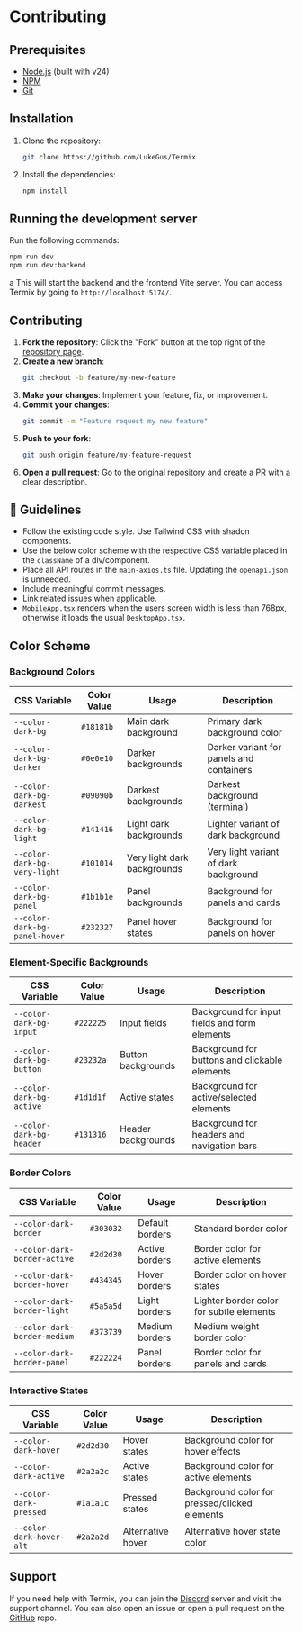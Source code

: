 # Contributing

## Prerequisites

- [Node.js](https://nodejs.org/en/download/) (built with v24)
- [NPM](https://docs.npmjs.com/downloading-and-installing-node-js-and-npm)
- [Git](https://git-scm.com/downloads)

## Installation

1. Clone the repository:
    ```sh
    git clone https://github.com/LukeGus/Termix
    ```
2. Install the dependencies:
    ```sh
    npm install
    ```

## Running the development server

Run the following commands:

```sh
npm run dev
npm run dev:backend
```

a
This will start the backend and the frontend Vite server. You can access Termix by going to `http://localhost:5174/`.

## Contributing

1. **Fork the repository**: Click the "Fork" button at the top right of
   the [repository page](https://github.com/LukeGus/Termix).
2. **Create a new branch**:
    ```sh
    git checkout -b feature/my-new-feature
    ```
3. **Make your changes**: Implement your feature, fix, or improvement.
4. **Commit your changes**:
    ```sh
    git commit -m "Feature request my new feature"
    ```
5. **Push to your fork**:
    ```sh
    git push origin feature/my-feature-request
    ```
6. **Open a pull request**: Go to the original repository and create a PR with a clear description.

## 📝 Guidelines

- Follow the existing code style. Use Tailwind CSS with shadcn components.
- Use the below color scheme with the respective CSS variable placed in the `className` of a div/component.
- Place all API routes in the `main-axios.ts` file. Updating the `openapi.json` is unneeded.
- Include meaningful commit messages.
- Link related issues when applicable.
- `MobileApp.tsx` renders when the users screen width is less than 768px, otherwise it loads the usual `DesktopApp.tsx`.

## Color Scheme

### Background Colors

| CSS Variable                  | Color Value | Usage                       | Description                              |
|-------------------------------|-------------|-----------------------------|------------------------------------------|
| `--color-dark-bg`             | `#18181b`   | Main dark background        | Primary dark background color            |
| `--color-dark-bg-darker`      | `#0e0e10`   | Darker backgrounds          | Darker variant for panels and containers |
| `--color-dark-bg-darkest`     | `#09090b`   | Darkest backgrounds         | Darkest background (terminal)            |
| `--color-dark-bg-light`       | `#141416`   | Light dark backgrounds      | Lighter variant of dark background       |
| `--color-dark-bg-very-light`  | `#101014`   | Very light dark backgrounds | Very light variant of dark background    |
| `--color-dark-bg-panel`       | `#1b1b1e`   | Panel backgrounds           | Background for panels and cards          |
| `--color-dark-bg-panel-hover` | `#232327`   | Panel hover states          | Background for panels on hover           |

### Element-Specific Backgrounds

| CSS Variable             | Color Value | Usage              | Description                                   |
|--------------------------|-------------|--------------------|-----------------------------------------------|
| `--color-dark-bg-input`  | `#222225`   | Input fields       | Background for input fields and form elements |
| `--color-dark-bg-button` | `#23232a`   | Button backgrounds | Background for buttons and clickable elements |
| `--color-dark-bg-active` | `#1d1d1f`   | Active states      | Background for active/selected elements       |
| `--color-dark-bg-header` | `#131316`   | Header backgrounds | Background for headers and navigation bars    |

### Border Colors

| CSS Variable                 | Color Value | Usage           | Description                              |
|------------------------------|-------------|-----------------|------------------------------------------|
| `--color-dark-border`        | `#303032`   | Default borders | Standard border color                    |
| `--color-dark-border-active` | `#2d2d30`   | Active borders  | Border color for active elements         |
| `--color-dark-border-hover`  | `#434345`   | Hover borders   | Border color on hover states             |
| `--color-dark-border-light`  | `#5a5a5d`   | Light borders   | Lighter border color for subtle elements |
| `--color-dark-border-medium` | `#373739`   | Medium borders  | Medium weight border color               |
| `--color-dark-border-panel`  | `#222224`   | Panel borders   | Border color for panels and cards        |

### Interactive States

| CSS Variable             | Color Value | Usage             | Description                                   |
|--------------------------|-------------|-------------------|-----------------------------------------------|
| `--color-dark-hover`     | `#2d2d30`   | Hover states      | Background color for hover effects            |
| `--color-dark-active`    | `#2a2a2c`   | Active states     | Background color for active elements          |
| `--color-dark-pressed`   | `#1a1a1c`   | Pressed states    | Background color for pressed/clicked elements |
| `--color-dark-hover-alt` | `#2a2a2d`   | Alternative hover | Alternative hover state color                 |

## Support

If you need help with Termix, you can join the [Discord](https://discord.gg/jVQGdvHDrf) server and visit the support
channel. You can also open an issue or open a pull request on the [GitHub](https://github.com/LukeGus/Termix/issues)
repo.
